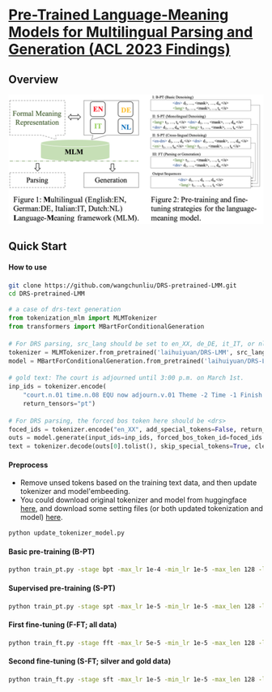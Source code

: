 # [Pre-Trained Language-Meaning Models for Multilingual Parsing and Generation (ACL 2023 Findings)]()

## Overview

![](./figs/overview.png)

## Quick Start

#### How to use
```bash
git clone https://github.com/wangchunliu/DRS-pretrained-LMM.git
cd DRS-pretrained-LMM
```

```python
# a case of drs-text generation
from tokenization_mlm import MLMTokenizer
from transformers import MBartForConditionalGeneration

# For DRS parsing, src_lang should be set to en_XX, de_DE, it_IT, or nl_XX
tokenizer = MLMTokenizer.from_pretrained('laihuiyuan/DRS-LMM', src_lang='<drs>')
model = MBartForConditionalGeneration.from_pretrained('laihuiyuan/DRS-LMM')

# gold text: The court is adjourned until 3:00 p.m. on March 1st.
inp_ids = tokenizer.encode(
    "court.n.01 time.n.08 EQU now adjourn.v.01 Theme -2 Time -1 Finish +1 time.n.08 ClockTime 15:00 MonthOfYear 3 DayOfMonth 1",
    return_tensors="pt")

# For DRS parsing, the forced bos token here should be <drs> 
foced_ids = tokenizer.encode("en_XX", add_special_tokens=False, return_tensors="pt")
outs = model.generate(input_ids=inp_ids, forced_bos_token_id=foced_ids.item(), num_beams=5, max_length=150)
text = tokenizer.decode(outs[0].tolist(), skip_special_tokens=True, clean_up_tokenization_spaces=False)
```

#### Preprocess
- Remove unsed tokens based on the training text data, and then update tokenizer and model'embeeding.
- You could download original tokenizer and model from huggingface 
[here](https://huggingface.co/facebook/mbart-large-50/tree/main), 
and download some setting files (or both updated tokenization and model)
[here](https://drive.google.com/drive/folders/1ZWZNvgjEuwU5MfxWxOyYKMi-MJ24cHWe?usp=sharing).
```bash
python update_tokenizer_model.py
```


#### Basic pre-training (B-PT)
```bash
python train_pt.py -stage bpt -max_lr 1e-4 -min_lr 1e-5 -max_len 128 -lang de_DE en_XX it_IT nl_XX -warmup_steps 3000 -decap_steps 30000
```

#### Supervised pre-training (S-PT)
```bash
python train_pt.py -stage spt -max_lr 1e-5 -min_lr 1e-5 -max_len 128 -lang de_DE en_XX it_IT nl_XX
```

#### First fine-tuning (F-FT; all data)
```bash
python train_ft.py -stage fft -max_lr 5e-5 -min_lr 1e-5 -max_len 128 -lang de_DE en_XX it_IT nl_XX -warmup_steps 3000 -decap_steps 30000
```

#### Second fine-tuning (S-FT; silver and gold data)
```bash
python train_ft.py -stage sft -max_lr 1e-5 -min_lr 1e-5 -max_len 128 -lang de_DE en_XX it_IT nl_XX
```
